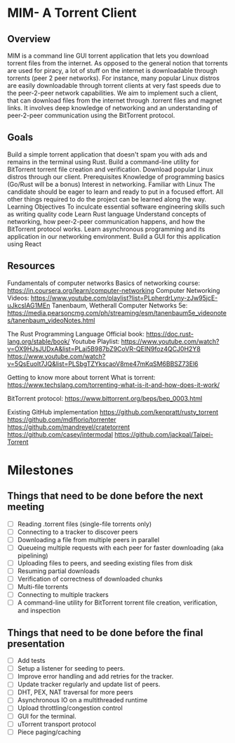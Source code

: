 # MIM- A Torrent Client

## Overview

MIM is a command line GUI torrent application that lets you download torrent files from the internet. As opposed to the general notion that torrents are used for piracy, a lot of stuff on the internet is downloadable through torrents (peer 2 peer networks). For instance, many popular Linux distros are easily downloadable through torrent clients at very fast speeds due to the peer-2-peer network capabilities. We aim to implement such a client, that can download files from the internet through .torrent files and magnet links. It involves deep knowledge of networking and an understanding of peer-2-peer communication using the BitTorrent protocol.

## Goals

Build a simple torrent application that doesn't spam you with ads and remains in the terminal using Rust.
Build a command-line utility for BitTorrent torrent file creation and verification.
Download popular Linux distros through our client.
Prerequisites
Knowledge of programming basics (Go/Rust will be a bonus)
Interest in networking.
Familiar with Linux
The candidate should be eager to learn and ready to put in a focused effort. All other things required to do the project can be learned along the way.
Learning Objectives
To inculcate essential software engineering skills such as writing quality code
Learn Rust language
Understand concepts of networking, how peer-2-peer communication happens, and how the BitTorrent protocol works.
Learn asynchronous programming and its application in our networking environment.
Build a GUI for this application using React

## Resources

Fundamentals of computer networks
Basics of networking course:
https://in.coursera.org/learn/computer-networking
Computer Networking Videos: https://www.youtube.com/playlist?list=PLpherdrLyny-zJw95jcE-uJkcsIAG1MEn
Tanenbaum, Wetherall Computer Networks 5e:
https://media.pearsoncmg.com/ph/streaming/esm/tanenbaum5e_videonotes/tanenbaum_videoNotes.html

The Rust Programming Language
Official book:
https://doc.rust-lang.org/stable/book/
Youtube Playlist:
https://www.youtube.com/watch?v=OX9HJsJUDxA&list=PLai5B987bZ9CoVR-QEIN9foz4QCJ0H2Y8
https://www.youtube.com/watch?v=5QsEuoIt7JQ&list=PLSbgTZYkscaoV8me47mKqSM6BBSZ73El6

Getting to know more about torrent
What is torrent:
https://www.techslang.com/torrenting-what-is-it-and-how-does-it-work/

BitTorrent protocol:
https://www.bittorrent.org/beps/bep_0003.html

Existing GitHub implementation
https://github.com/kenpratt/rusty_torrent
https://github.com/mdiflorio/torrenter
https://github.com/mandreyel/cratetorrent
https://github.com/casey/intermodal
https://github.com/jackpal/Taipei-Torrent

# Milestones

## Things that need to be done before the next meeting

- [ ] Reading .torrent files (single-file torrents only)
- [ ] Connecting to a tracker to discover peers
- [ ] Downloading a file from multiple peers in parallel
- [ ] Queueing multiple requests with each peer for faster downloading (aka pipelining)
- [ ] Uploading files to peers, and seeding existing files from disk
- [ ] Resuming partial downloads
- [ ] Verification of correctness of downloaded chunks
- [ ] Multi-file torrents
- [ ] Connecting to multiple trackers
- [ ] A command-line utility for BitTorrent torrent file creation, verification, and inspection

## Things that need to be done before the final presentation

- [ ] Add tests
- [ ] Setup a listener for seeding to peers.
- [ ] Improve error handling and add retries for the tracker.
- [ ] Update tracker regularly and update list of peers.
- [ ] DHT, PEX, NAT traversal for more peers
- [ ] Asynchronous IO on a multithreaded runtime
- [ ] Upload throttling/congestion control
- [ ] GUI for the terminal.
- [ ] uTorrent transport protocol
- [ ] Piece paging/caching
